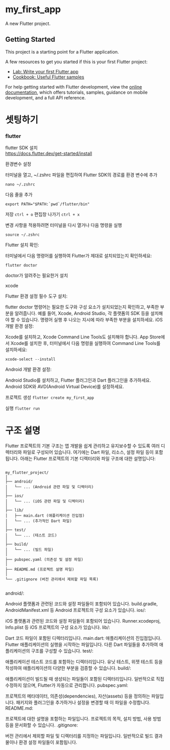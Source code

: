 # my_first_app

A new Flutter project.

## Getting Started

This project is a starting point for a Flutter application.

A few resources to get you started if this is your first Flutter project:

- [Lab: Write your first Flutter app](https://docs.flutter.dev/get-started/codelab)
- [Cookbook: Useful Flutter samples](https://docs.flutter.dev/cookbook)

For help getting started with Flutter development, view the
[online documentation](https://docs.flutter.dev/), which offers tutorials,
samples, guidance on mobile development, and a full API reference.

# 셋팅하기

### flutter

flutter SDK 설치  
https://docs.flutter.dev/get-started/install

환경변수 설정

터미널을 열고, ~/.zshrc 파일을 편집하여 Flutter SDK의 경로를 환경 변수에 추가
```
nano ~/.zshrc
```

다음 줄을 추가

```
export PATH="$PATH:`pwd`/flutter/bin"
```

저장 `ctrl + o`
편집창 나가기 `ctrl + x`

변경 사항을 적용하려면 터미널을 다시 열거나 다음 명령을 실행

```
source ~/.zshrc
```

Flutter 설치 확인:

터미널에서 다음 명령어를 실행하여 Flutter가 제대로 설치되었는지 확인하세요:

```
flutter doctor
```

doctor가 알려주는 필요한거 설치

xcode

Flutter 환경 설정
필수 도구 설치:

flutter doctor 명령어는 필요한 도구와 구성 요소가 설치되었는지 확인하고, 부족한 부분을 알려줍니다. 예를 들어, Xcode, Android Studio, 각 플랫폼의 SDK 등을 설치해야 할 수 있습니다.
명령어 실행 후 나오는 지시에 따라 부족한 부분을 설치하세요.
iOS 개발 환경 설정:

Xcode를 설치하고, Xcode Command Line Tools도 설치해야 합니다. App Store에서 Xcode를 설치한 후, 터미널에서 다음 명령을 실행하여 Command Line Tools를 설치하세요:
```
xcode-select --install
```

Android 개발 환경 설정:

Android Studio를 설치하고, Flutter 플러그인과 Dart 플러그인을 추가하세요. Android SDK와 AVD(Android Virtual Device)를 설정하세요.

프로젝트 생성
`flutter create my_first_app`

실행
`flutter run`

# 구조 설명

Flutter 프로젝트의 기본 구조는 앱 개발을 쉽게 관리하고 유지보수할 수 있도록 여러 디렉터리와 파일로 구성되어 있습니다. 여기에는 Dart 파일, 리소스, 설정 파일 등이 포함됩니다. 아래는 Flutter 프로젝트의 기본 디렉터리와 파일 구조에 대한 설명입니다:

```

my_flutter_project/
│
├── android/
│   └── ... (Android 관련 파일 및 디렉터리)
│
├── ios/
│   └── ... (iOS 관련 파일 및 디렉터리)
│
├── lib/
│   ├── main.dart (애플리케이션 진입점)
│   └── ... (추가적인 Dart 파일)
│
├── test/
│   └── ... (테스트 코드)
│
├── build/
│   └── ... (빌드 파일)
│
├── pubspec.yaml (의존성 및 설정 파일)
│
├── README.md (프로젝트 설명 파일)
│
└── .gitignore (버전 관리에서 제외할 파일 목록)


```

android/:

Android 플랫폼과 관련된 코드와 설정 파일들이 포함되어 있습니다.
build.gradle, AndroidManifest.xml 등 Android 프로젝트의 구성 요소가 있습니다.
ios/:

iOS 플랫폼과 관련된 코드와 설정 파일들이 포함되어 있습니다.
Runner.xcodeproj, Info.plist 등 iOS 프로젝트의 구성 요소가 있습니다.
lib/:

Dart 코드 파일이 포함된 디렉터리입니다.
main.dart: 애플리케이션의 진입점입니다. Flutter 애플리케이션의 실행을 시작하는 파일입니다.
다른 Dart 파일들을 추가하여 애플리케이션의 구조를 구성할 수 있습니다.
test/:

애플리케이션 테스트 코드를 포함하는 디렉터리입니다.
유닛 테스트, 위젯 테스트 등을 작성하여 애플리케이션의 다양한 부분을 검증할 수 있습니다.
build/:

애플리케이션이 빌드될 때 생성되는 파일들이 포함된 디렉터리입니다.
일반적으로 직접 수정하지 않으며, Flutter가 자동으로 관리합니다.
pubspec.yaml:

프로젝트의 메타데이터, 의존성(dependencies), 자산(assets) 등을 정의하는 파일입니다.
패키지와 플러그인을 추가하거나 설정을 변경할 때 이 파일을 수정합니다.
README.md:

프로젝트에 대한 설명을 포함하는 파일입니다.
프로젝트의 목적, 설치 방법, 사용 방법 등을 문서화할 수 있습니다.
.gitignore:

버전 관리에서 제외할 파일 및 디렉터리를 지정하는 파일입니다.
일반적으로 빌드 결과물이나 환경 설정 파일들이 포함됩니다.

